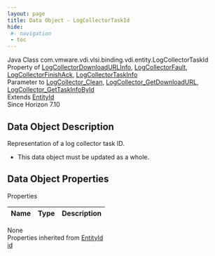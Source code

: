 ```yaml
---
layout: page
title: Data Object - LogCollectorTaskId
hide:
 #- navigation
 - toc
---
```


  
  
  



Java Class
    com.vmware.vdi.vlsi.binding.vdi.entity.LogCollectorTaskId  
Property of
     [LogCollectorDownloadURLInfo](vdi.utils.logcollector.LogCollector.LogCollectorDownloadURLInfo.md#field_detail), [LogCollectorFault](vdi.fault.LogCollectorFault.md#field_detail), [LogCollectorFinishAck](vdi.utils.logcollector.LogCollector.LogCollectorFinishAck.md#field_detail), [LogCollectorTaskInfo](vdi.utils.logcollector.LogCollector.LogCollectorTaskInfo.md#field_detail)  
Parameter to
     [LogCollector_Clean](vdi.utils.logcollector.LogCollector.md#clean), [LogCollector_GetDownloadURL](vdi.utils.logcollector.LogCollector.md#getDownloadURL), [LogCollector_GetTaskInfoById](vdi.utils.logcollector.LogCollector.md#getTaskInfoById)  
Extends
     [EntityId](vdi.EntityId.md)  
Since 
    Horizon 7.10

## Data Object Description 

Representation of a log collector task ID. 

  * This data object must be updated as a whole.



## Data Object Properties

Properties

Name |  Type |  Description   
---|---|---  
None  
Properties inherited from [EntityId](vdi.EntityId.md)  
[id](vdi.EntityId.md#id)  
  
  
 
  
  

